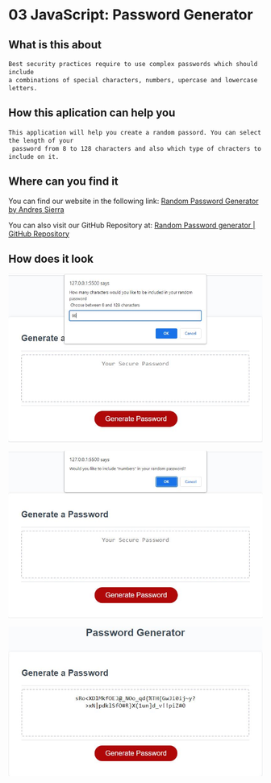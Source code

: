 # 03 JavaScript: Password Generator

## What is this about
```
Best security practices require to use complex passwords which should include 
a combinations of special characters, numbers, upercase and lowercase letters. 
```
## How this aplication can help you

```
This application will help you create a random passord. You can select the length of your
 password from 8 to 128 characters and also which type of chracters to include on it. 
```
## Where can you find it

You can find our website in the following link: [Random Password Generator by Andres Sierra](https://asierramejia33.github.io/JavaScript-Password-Generator/)

You can also visit our GitHub Repository at: [Random Password generator | GitHub Repository](https://github.com/asierramejia33/JavaScript-Password-Generator)

## How does it look 

![screenshot](./assets/images/Readme1.jpg)

![screenshot](./assets/images/Readme2.jpg)

![screenshot](./assets/images/Readme3.jpg)
